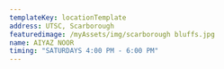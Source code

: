 ```yaml
---
templateKey: locationTemplate
address: UTSC, Scarborough
featuredimage: /myAssets/img/scarborough bluffs.jpg
name: AIYAZ NOOR
timing: "SATURDAYS 4:00 PM - 6:00 PM"
---
```

